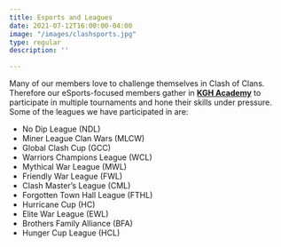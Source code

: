 ```yaml
---
title: Esports and Leagues
date: 2021-07-12T16:00:00-04:00
image: "/images/clashsports.jpg"
type: regular
description: ''

---
```

Many of our members love to challenge themselves in Clash of Clans. Therefore our eSports-focused members gather in [**KGH Academy**](serious) to participate in multiple tournaments and hone their skills under pressure. Some of the leagues we have participated in are:

* No Dip League (NDL)
* Miner League Clan Wars (MLCW)
* Global Clash Cup (GCC)
* Warriors Champions League (WCL)
* Mythical War League (MWL)
* Friendly War League (FWL)
* Clash Master’s League (CML)
* Forgotten Town Hall League (FTHL)
* Hurricane Cup (HC)
* Elite War League (EWL)
* Brothers Family Alliance (BFA)
* Hunger Cup League (HCL)